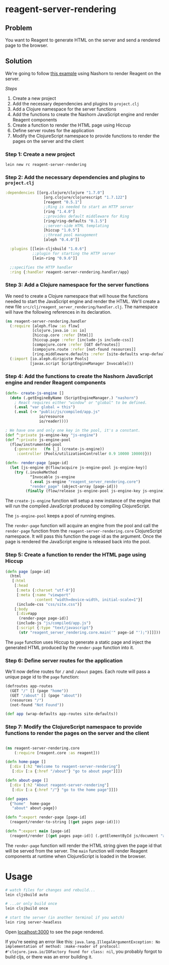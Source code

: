 # reagent-server-rendering

## Problem

You want to Reagent to generate HTML on the server and send a rendered page to the browser.

## Solution

We're going to follow [this example](https://carouselapps.com/2015/09/11/isomorphic-clojurescriptjavascript-for-pre-rendering-single-page-applications-part-1/) using Nashorn to render Reagent on the server.

*Steps*

1. Create a new project
2. Add the necessary dependencies and plugins to `project.clj`
3. Add a Clojure namespace for the server functions
4. Add the functions to create the Nashorn JavaScript engine and render Reagent components
5. Create a function to render the HTML page using Hiccup
6. Define server routes for the application
7. Modify the ClojureScript namespace to provide functions to render the pages on the server and the client

### Step 1: Create a new project

    lein new rc reagent-server-rendering

### Step 2: Add the necessary dependencies and plugins to `project.clj`

```clojure
:dependencies [[org.clojure/clojure "1.7.0"]
                 [org.clojure/clojurescript "1.7.122"]
                 [reagent "0.5.1"]
                 ;;Ring is needed to start an HTTP server
                 [ring "1.4.0"]
                 ;;provides default middleware for Ring
                 [ring/ring-defaults "0.1.5"]
                 ;;server-side HTML templating
                 [hiccup "1.0.5"]
                 ;;thread pool management
                 [aleph "0.4.0"]]

  :plugins [[lein-cljsbuild "1.0.6"]
            ;;plugin for starting the HTTP server
            [lein-ring "0.9.6"]]

  ;;specifies the HTTP handler
  :ring {:handler reagent-server-rendering.handler/app}
```

### Step 3: Add a Clojure namespace for the server functions

We need to create a Clojure namespace that will house the functions needed to start the JavaScript engine and render the HTML.
We'll create a new file `src/clj/reagent_server_rendering/handler.clj`. The namespace will have the following references in its declaration.

```clojure
(ns reagent-server-rendering.handler
  (:require [aleph.flow :as flow]
            [clojure.java.io :as io]
            [hiccup.core :refer [html]]
            [hiccup.page :refer [include-js include-css]]
            [compojure.core :refer [GET defroutes]]
            [compojure.route :refer [not-found resources]]
            [ring.middleware.defaults :refer [site-defaults wrap-defaults]])
  (:import [io.aleph.dirigiste Pools]
           [javax.script ScriptEngineManager Invocable]))
```

### Step 4: Add the functions to create the Nashorn JavaScript engine and render Reagent components

```clojure
(defn- create-js-engine []
  (doto (.getEngineByName (ScriptEngineManager.) "nashorn")
    ; React requires either "window" or "global" to be defined.
    (.eval "var global = this")
    (.eval (-> "public/js/compiled/app.js"
               io/resource
               io/reader))))

; We have one and only one key in the pool, it's a constant.
(def ^:private js-engine-key "js-engine")
(def ^:private js-engine-pool
  (flow/instrumented-pool
    {:generate   (fn [_] (create-js-engine))
     :controller (Pools/utilizationController 0.9 10000 10000)}))

(defn- render-page [page-id]
  (let [js-engine @(flow/acquire js-engine-pool js-engine-key)]
    (try (.invokeMethod
           ^Invocable js-engine
           (.eval js-engine "reagent_server_rendering.core")
           "render_page" (object-array [page-id]))
         (finally (flow/release js-engine-pool js-engine-key js-engine)))))
```

The `create-js-engine` function will setup a new instance of the engine that will run the compiled JavaScript produced by compiling ClojureScript.

The `js-engine-pool` keeps a pool of running engines.

The `render-page` function will acquire an engine from the pool and call the `render-page` function from the `reagent-server-rendering.core` ClojureScript namespace. It will pass this function the page id as the argument. Once the page is rendered the JavaScript engine is released back into the pool.

### Step 5: Create a function to render the HTML page using Hiccup

```clojure
(defn page [page-id]
  (html
   [:html
    [:head
     [:meta {:charset "utf-8"}]
     [:meta {:name "viewport"
             :content "width=device-width, initial-scale=1"}]
     (include-css "css/site.css")]
    [:body
     [:div#app
      (render-page page-id)]
     (include-js "js/compiled/app.js")
     [:script {:type "text/javascript"}
      (str "reagent_server_rendering.core.main('" page-id "');")]]]))
```

The `page` function uses Hiccup to generate a static page and inject the generated HTML produced by the `render-page` function into it.

### Step 6: Define server routes for the application

We'll now define routes for `/` and `/about` pages. Each route will pass a unique page id to the `page` function:

```clojure
(defroutes app-routes
  (GET "/" [] (page "home"))
  (GET "/about" [] (page "about"))
  (resources "/")
  (not-found "Not Found"))

(def app (wrap-defaults app-routes site-defaults))
```

### Step 7: Modify the ClojureScript namespace to provide functions to render the pages on the server and the client

```clojure

(ns reagent-server-rendering.core
    (:require [reagent.core :as reagent]))

(defn home-page []
  [:div [:h2 "Welcome to reagent-server-rendering"]
   [:div [:a {:href "/about"} "go to about page"]]])

(defn about-page []
  [:div [:h2 "About reagent-server-rendering"]
   [:div [:a {:href "/"} "go to the home page"]]])

(def pages
  {"home"  home-page
   "about" about-page})

(defn ^:export render-page [page-id]
  (reagent/render-to-string [(get pages page-id)]))

(defn ^:export main [page-id]
  (reagent/render [(get pages page-id)] (.getElementById js/document "app")))
```

The `render-page` function will render the HTML string given the page id that will be served from the server. The `main` function will render Reagent components at runtime when ClojureScript is loaded in the browser.

# Usage

```bash
# watch files for changes and rebuild...
lein cljsbuild auto

# ...or only build once
lein clsjbuild once

# start the server (in another terminal if you watch)
lein ring server-headless
```

Open [localhost:3000](http://localhost:3000) to see the page rendered.

If you're seeing an error like this: `java.lang.IllegalArgumentException: No implementation of method: :make-reader of protocol: #'clojure.java.io/IOFactory found for class: nil`, you probably forgot to build cljs, or there was an error building it.
